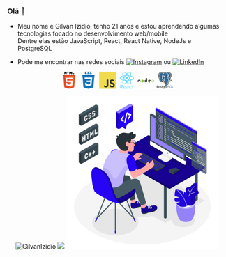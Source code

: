 ### Olá 👋
 - Meu nome é Gilvan Izidio, tenho 21 anos e estou aprendendo algumas tecnologias focado no desenvolvimento web/mobile <br>
 Dentre elas estão JavaScript, React, React Native, NodeJs e PostgreSQL <br>

 - Pode me encontrar nas redes sociais <a href="https://www.instagram.com/g.izidio/"><img src="https://camo.githubusercontent.com/c9dacf0f25a1489fdbc6c0d2b41cda58b77fa210a13a886d6f99e027adfbd358/68747470733a2f2f6564656e742e6769746875622e696f2f537570657254696e7949636f6e732f696d616765732f7376672f696e7374616772616d2e737667" width="25" height="25" alt="Instagram"></a> ou <a href="http://www.linkedin.com/in/gilvan-izidio"><img src="https://camo.githubusercontent.com/c8a9c5b414cd812ad6a97a46c29af67239ddaeae08c41724ff7d945fb4c047e5/68747470733a2f2f6564656e742e6769746875622e696f2f537570657254696e7949636f6e732f696d616765732f7376672f6c696e6b6564696e2e737667" width="25" height="25" alt="LinkedIn"></a>

  
 <p align="center">
 <img src="https://raw.githubusercontent.com/devicons/devicon/master/icons/html5/html5-original-wordmark.svg" alt="html5"  width="40" height="40"/>
 <img src="https://raw.githubusercontent.com/devicons/devicon/master/icons/css3/css3-plain-wordmark.svg" alt="css3"  width="40" height="40"/>
 <img src="https://raw.githubusercontent.com/devicons/devicon/master/icons/javascript/javascript-original.svg" alt="javascript" width="40" height="40"/>
 <img src="https://raw.githubusercontent.com/devicons/devicon/master/icons/react/react-original-wordmark.svg" alt="react" width="40" height="40"/>
 <img src="https://raw.githubusercontent.com/devicons/devicon/master/icons/nodejs/nodejs-original-wordmark.svg" alt="nodejs" width="40" height="40"/>
 <img src="https://raw.githubusercontent.com/devicons/devicon/master/icons/postgresql/postgresql-original-wordmark.svg" alt="postgresql" width="40" height="40"/>

<p align="center">
 <img src="https://github-readme-stats.vercel.app/api?username=GilvanIzidio&show_icons=true" alt="GilvanIzidio" /> 
 <img src="https://github-readme-stats.vercel.app/api/top-langs/?username=GilvanIzidio&layout=compact" height=195 />
 
  <img src="https://raw.githubusercontent.com/GilvanIzidio/GilvanIzidio/406cf06b503fbb1d1df7b61c5c55bf814f503616/Programming-amico.svg" width=350 height=350/>




  
